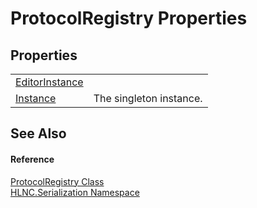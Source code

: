 # ProtocolRegistry Properties




## Properties
<table>
<tr>
<td><a href="P_HLNC_Serialization_ProtocolRegistry_EditorInstance">EditorInstance</a></td>
<td> </td></tr>
<tr>
<td><a href="P_HLNC_Serialization_ProtocolRegistry_Instance">Instance</a></td>
<td>The singleton instance.</td></tr>
</table>

## See Also


#### Reference
<a href="T_HLNC_Serialization_ProtocolRegistry">ProtocolRegistry Class</a>  
<a href="N_HLNC_Serialization">HLNC.Serialization Namespace</a>  
